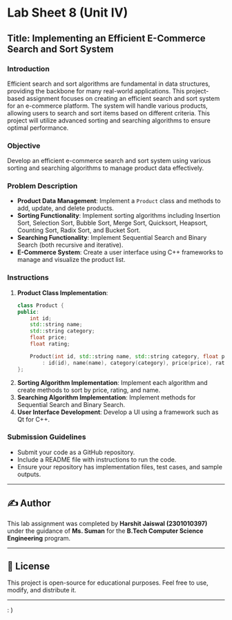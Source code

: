 
# Lab Sheet 8 (Unit IV)

## Title: Implementing an Efficient E-Commerce Search and Sort System

### Introduction
Efficient search and sort algorithms are fundamental in data structures, providing the backbone for many real-world applications. This project-based assignment focuses on creating an efficient search and sort system for an e-commerce platform. The system will handle various products, allowing users to search and sort items based on different criteria. This project will utilize advanced sorting and searching algorithms to ensure optimal performance.

### Objective
Develop an efficient e-commerce search and sort system using various sorting and searching algorithms to manage product data effectively.

### Problem Description
- **Product Data Management**: Implement a `Product` class and methods to add, update, and delete products.
- **Sorting Functionality**: Implement sorting algorithms including Insertion Sort, Selection Sort, Bubble Sort, Merge Sort, Quicksort, Heapsort, Counting Sort, Radix Sort, and Bucket Sort.
- **Searching Functionality**: Implement Sequential Search and Binary Search (both recursive and iterative).
- **E-Commerce System**: Create a user interface using C++ frameworks to manage and visualize the product list.

### Instructions
1. **Product Class Implementation**:
    ```cpp
    class Product {
    public:
        int id;
        std::string name;
        std::string category;
        float price;
        float rating;

        Product(int id, std::string name, std::string category, float price, float rating)
            : id(id), name(name), category(category), price(price), rating(rating) {}
    };
    ```
2. **Sorting Algorithm Implementation**: Implement each algorithm and create methods to sort by price, rating, and name.
3. **Searching Algorithm Implementation**: Implement methods for Sequential Search and Binary Search.
4. **User Interface Development**: Develop a UI using a framework such as Qt for C++.

### Submission Guidelines
- Submit your code as a GitHub repository.
- Include a README file with instructions to run the code.
- Ensure your repository has implementation files, test cases, and sample outputs.

---

## ✍️ Author
This lab assignment was completed by **Harshit Jaiswal (2301010397)** under the guidance of **Ms. Suman** for the **B.Tech Computer Science Engineering** program.

---

## 📜 License
This project is open-source for educational purposes. Feel free to use, modify, and distribute it.

---
: )

